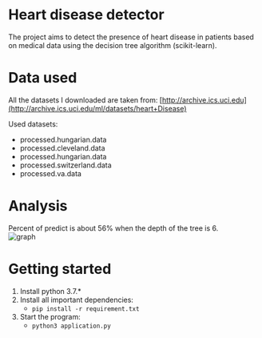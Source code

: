 # Heart disease detector
The project aims to detect the presence of heart disease in patients based on medical data using the decision tree algorithm (scikit-learn).

# Data used

All the datasets I downloaded are taken from: [http://archive.ics.uci.edu](http://archive.ics.uci.edu/ml/datasets/heart+Disease)

Used datasets:
- processed.hungarian.data
- processed.cleveland.data
- processed.hungarian.data
- processed.switzerland.data
- processed.va.data

# Analysis
Percent of predict is about 56% when the depth of the tree is 6.</br>
![graph](https://github.com/Graidaris/heart_disease_detector/blob/master/pictures/predict.png)

# Getting started
1. Install python 3.7.*
2. Install all important dependencies:
   - ```pip install -r requirement.txt```
3. Start the program:
   - ``` python3 application.py ```
